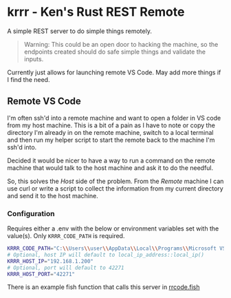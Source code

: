 # krrr - Ken's Rust REST Remote

A simple REST server to do simple things remotely.

> Warning: This could be an open door to hacking the machine, so the endpoints
created should do safe simple things and validate the inputs.

Currently just allows for launching remote VS Code. May add more things if I
find the need.

## Remote VS Code
I'm often ssh'd into a remote machine and want to open a folder in VS code from
my host machine. This is a bit of a pain as I have to note or copy the directory
I'm already in on the remote machine, switch to a local terminal and then run my
helper script to start the remote back to the machine I'm ssh'd into.

Decided it would be nicer to have a way to run a command on the remote
machine that would talk to the host machine and ask it to do the needful.

So, this solves the *Host* side of the problem. From the *Remote* machine
I can use curl or write a script to collect the information from my current
directory and send it to the host machine.

### Configuration

Requires either a .env with the below or environment variables set with the
value(s). Only `KRRR_CODE_PATH` is required.

```bash
KRRR_CODE_PATH="C:\\Users\\user\\AppData\\Local\\Programs\\Microsoft VS Code\\bin\\code.cmd"
# Optional, host IP will default to local_ip_address::local_ip()
KRRR_HOST_IP="192.168.1.200"
# Optional, port will default to 42271
KRRR_HOST_PORT="42271"
```

There is an example fish function that calls this server in [rrcode.fish](/rrcode.fish)


